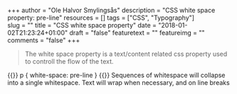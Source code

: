 +++
author = "Ole Halvor Smylingsås"
description = "CSS white space property: pre-line"
resources = []
tags = ["CSS", "Typography"]   
slug = ""
title = "CSS white space property"
date = "2018-01-02T21:23:24+01:00"
draft = "false"
featuretext = ""
featureimg = ""
comments = "false"
+++

>The white space property is a text/content related css property used to controll the flow of 
>the text. 


{{<highlight css>}}
p
{
    white-space: pre-line
}
{{</highlight>}}
Sequences of whitespace will collapse into a single whitespace. Text will wrap when necessary, and on line breaks
    
